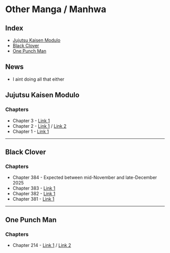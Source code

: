 # Other Manga / Manhwa

## Index
*   [Jujutsu Kaisen Modulo](#jujutsu-kaisen-modulo)
*   [Black Clover](#black-clover)
*   [One Punch Man](#one-punch-man)


## News

- I aint doing all that either


## Jujutsu Kaisen Modulo
### Chapters

- Chapter 3 - [Link 1](https://tcbonepiecechapters.com/chapters/7894/jujutsu-kaisen-modulo-chapter-3)
- Chapter 2 - [Link 1](https://mangaplus.shueisha.co.jp/viewer/1026615?timestamp=1757862100375) / [Link 2](https://tcbonepiecechapters.com/chapters/7893/jujutsu-kaisen-modulo-chapter-2)
- Chapter 1 - [Link 1](https://mangaplus.shueisha.co.jp/viewer/1026614) 

--- 

## Black Clover
### Chapters


- Chapter 384 - Expected between mid-November and late-December 2025
- Chapter 383 - [Link 1](https://mangaplus.shueisha.co.jp/viewer/1026308?timestamp=1757833407572)
- Chapter 382 - [Link 1](https://mangaplus.shueisha.co.jp/viewer/1026307?timestamp=1757833376565)
- Chapter 381 - [Link 1](https://mangaplus.shueisha.co.jp/viewer/1026306?timestamp=1757833303221)

--- 

## One Punch Man
### Chapters

- Chapter 214 - [Link 1](https://cubari.moe/read/imgchest/lqyemoa2z7d/1/1/) / [Link 2](https://cubari.moe/read/gist/OPM/214/1/)
